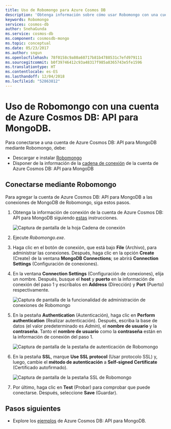 ```yaml
---
title: Uso de Robomongo para Azure Cosmos DB
description: 'Obtenga información sobre cómo usar Robomongo con una cuenta de Azure Cosmos DB: API para MongoDB.'
keywords: Robomongo
services: cosmos-db
author: SnehaGunda
ms.service: cosmos-db
ms.component: cosmosdb-mongo
ms.topic: conceptual
ms.date: 05/23/2017
ms.author: sngun
ms.openlocfilehash: 78f0158c9a80a60717b81b4788531c7efd979111
ms.sourcegitcommit: b0f39746412c93a48317f985a8365743e5fe1596
ms.translationtype: HT
ms.contentlocale: es-ES
ms.lasthandoff: 12/04/2018
ms.locfileid: "52863812"
---
```

# <a name="use-robomongo-with-an-azure-cosmos-db-api-for-mongodb-account"></a>Uso de Robomongo con una cuenta de Azure Cosmos DB: API para MongoDB.
Para conectarse a una cuenta de Azure Cosmos DB: API para MongoDB mediante Robomongo, debe:

* Descargar e instalar [Robomongo](https://robomongo.org/)
* Disponer de la información de la [cadena de conexión](connect-mongodb-account.md) de la cuenta de Azure Cosmos DB: API para MongoDB

## <a name="connect-using-robomongo"></a>Conectarse mediante Robomongo
Para agregar la cuenta de Azure Cosmos DB: API para MongoDB a las conexiones de MongoDB de Robomongo, siga estos pasos.

1. Obtenga la información de conexión de la cuenta de Azure Cosmos DB: API para MongoDB siguiendo [estas](connect-mongodb-account.md) instrucciones.

    ![Captura de pantalla de la hoja Cadena de conexión](./media/mongodb-robomongo/connectionstringblade.png)
2. Ejecute *Robomongo.exe*.

3. Haga clic en el botón de conexión, que está bajo **File** (Archivo), para administrar las conexiones. Después, haga clic en la opción **Create** (Create) de la ventana **MongoDB Connections**; se abrirá **Connection Settings** (Configuración de conexiones).

4. En la ventana **Connection Settings** (Configuración de conexiones), elija un nombre. Después, busque el **host** y **puerto** en la información de conexión del paso 1 y escríbalos en **Address** (Dirección) y **Port** (Puerto) respectivamente.

    ![Captura de pantalla de la funcionalidad de administración de conexiones de Robomongo](./media/mongodb-robomongo/manageconnections.png)
5. En la pestaña **Authentication** (Autenticación), haga clic en **Perform authentication** (Realizar autenticación). Después, escriba la base de datos (el valor predeterminado es *Admin*), el **nombre de usuario** y la **contraseña**.
Tanto el **nombre de usuario** como la **contraseña** están en la información de conexión del paso 1.

    ![Captura de pantalla de la pestaña de autenticación de Robomongo](./media/mongodb-robomongo/authentication.png)
6. En la pestaña **SSL**, marque **Use SSL protocol** (Usar protocolo SSL) y, luego, cambie el **método de autenticación** a **Self-signed Certificate** (Certificado autofirmado).

    ![Captura de pantalla de la pestaña SSL de Robomongo](./media/mongodb-robomongo/SSL.png)
7. Por último, haga clic en **Test** (Probar) para comprobar que puede conectarse. Después, seleccione **Save** (Guardar).

## <a name="next-steps"></a>Pasos siguientes
* Explore los [ejemplos](mongodb-samples.md) de Azure Cosmos DB: API para MongoDB.
